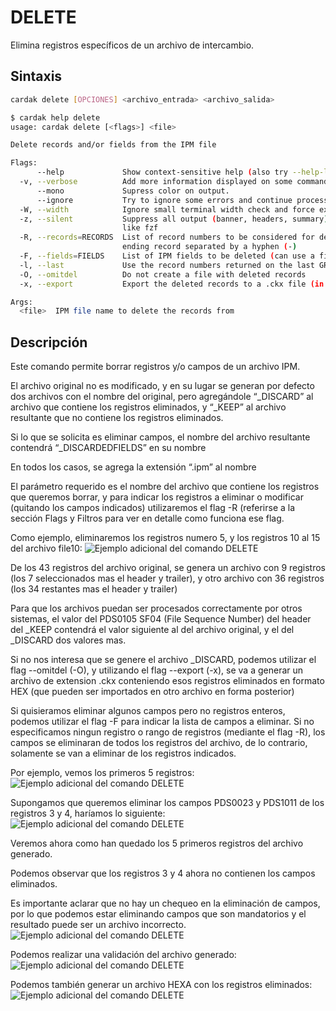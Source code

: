 # DELETE

Elimina registros específicos de un archivo de intercambio.

## Sintaxis

```bash
cardak delete [OPCIONES] <archivo_entrada> <archivo_salida>
```

```bash
$ cardak help delete
usage: cardak delete [<flags>] <file>

Delete records and/or fields from the IPM file

Flags:
      --help             Show context-sensitive help (also try --help-long and --help-man).
  -v, --verbose          Add more information displayed on some commands.
      --mono             Supress color on output.
      --ignore           Try to ignore some errors and continue processing the file
  -W, --width            Ignore small terminal width check and force execution
  -z, --silent           Suppress all output (banner, headers, summary) except the results. Specially useful for DESCRIBE command piped to a search utility
                         like fzf
  -R, --records=RECORDS  List of record numbers to be considered for deletion. Values are separated by comma (,) and ranges are indicated by the starting and
                         ending record separated by a hyphen (-)
  -F, --fields=FIELDS    List of IPM fields to be deleted (can use a filter name)
  -l, --last             Use the record numbers returned on the last GREP command
  -O, --omitdel          Do not create a file with deleted records
  -x, --export           Export the deleted records to a .ckx file (in Hex format)

Args:
  <file>  IPM file name to delete the records from
```
<!-- ![Ejemplo de uso del comando DELETE](/img/delete-1.png) -->

## Descripción

Este comando permite borrar registros y/o campos de un archivo IPM.

El archivo original no es modificado, y en su lugar se generan por defecto dos archivos con el nombre del original, pero agregándole “_DISCARD” al archivo que contiene los registros eliminados, y “_KEEP” al archivo resultante que no contiene los registros eliminados.

Si lo que se solicita es eliminar campos, el nombre del archivo resultante contendrá “_DISCARDEDFIELDS” en su nombre

En todos los casos, se agrega la extensión “.ipm” al nombre

El parámetro requerido es el nombre del archivo que contiene los registros que queremos borrar, y para indicar los registros a eliminar o modificar (quitando los campos indicados) utilizaremos el flag -R (referirse a la sección Flags y Filtros para ver en detalle como funciona ese flag.

Como ejemplo, eliminaremos los registros numero 5, y los registros 10 al 15 del archivo file10:
![Ejemplo adicional del comando DELETE](/img/delete-2.png)

De los 43 registros del archivo original, se genera un archivo con 9 registros (los 7 seleccionados mas el header y trailer), y otro archivo con 36 registros (los 34 restantes mas el header y trailer)

Para que los archivos puedan ser procesados correctamente por otros sistemas, el valor del PDS0105 SF04 (File Sequence Number) del header del _KEEP contendrá el valor siguiente al del archivo original, y el del _DISCARD dos valores mas.

Si no nos interesa que se genere el archivo _DISCARD, podemos utilizar el flag --omitdel (-O), y utilizando el flag --export (-x), se va a generar un archivo de extension .ckx conteniendo esos registros eliminados en formato HEX (que pueden ser importados en otro archivo en forma posterior)

Si quisieramos eliminar algunos campos pero no registros enteros, podemos utilizar el flag -F para indicar la lista de campos a eliminar. Si no especificamos ningun registro o rango de registros (mediante el flag -R), los campos se eliminaran de todos los registros del archivo, de lo contrario, solamente se van a eliminar de los registros indicados.

Por ejemplo, vemos los primeros 5 registros:
![Ejemplo adicional del comando DELETE](/img/delete-3.png)

Supongamos que queremos eliminar los campos PDS0023 y PDS1011 de los registros 3 y 4, haríamos lo siguiente:
![Ejemplo adicional del comando DELETE](/img/delete-4.png)

Veremos ahora como han quedado los 5 primeros registros del archivo generado.

Podemos observar que los registros 3 y 4 ahora no contienen los campos eliminados.

Es importante aclarar que no hay un chequeo en la eliminación de campos, por lo que podemos estar eliminando campos que son mandatorios y el resultado puede ser un archivo incorrecto.
![Ejemplo adicional del comando DELETE](/img/delete-5.png)

Podemos realizar una validación del archivo generado:
![Ejemplo adicional del comando DELETE](/img/delete-6.png)

Podemos también generar un archivo HEXA con los registros eliminados:
![Ejemplo adicional del comando DELETE](/img/delete-7.png)


